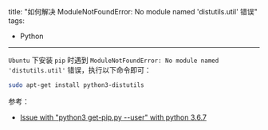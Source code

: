 title: "如何解决 ModuleNotFoundError: No module named 'distutils.util' 错误"
tags:
- Python
---

`Ubuntu` 下安装 `pip` 时遇到 `ModuleNotFoundError: No module named 'distutils.util'` 错误，执行以下命令即可：

```sh
sudo apt-get install python3-distutils
```

参考：

- [Issue with "python3 get-pip.py --user" with python 3.6.7](https://github.com/pypa/get-pip/issues/43)
